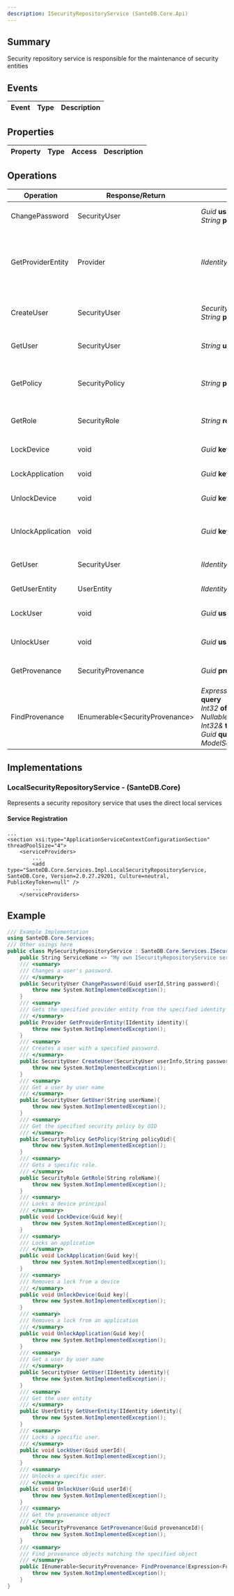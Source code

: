 ```yaml
---
description: ISecurityRepositoryService (SanteDB.Core.Api)
---
```


## Summary
Security repository service is responsible for the maintenance of security entities

## Events

|Event|Type|Description|
|-|-|-|

## Properties

|Property|Type|Access|Description|
|-|-|-|-|

## Operations

|Operation|Response/Return|Input/Parameter|Description|
|-|-|-|-|
|ChangePassword|SecurityUser|*Guid* **userId**<br/>*String* **password**|Changes a user's password.|
|GetProviderEntity|Provider|*IIdentity* **identity**|Gets the specified provider entity from the specified identity|
|CreateUser|SecurityUser|*SecurityUser* **userInfo**<br/>*String* **password**|Creates a user with a specified password.|
|GetUser|SecurityUser|*String* **userName**|Get a user by user name|
|GetPolicy|SecurityPolicy|*String* **policyOid**|Get the specified security policy by OID|
|GetRole|SecurityRole|*String* **roleName**|Gets a specific role.|
|LockDevice|void|*Guid* **key**|Locks a device principal|
|LockApplication|void|*Guid* **key**|Locks an application|
|UnlockDevice|void|*Guid* **key**|Removes a lock from a device|
|UnlockApplication|void|*Guid* **key**|Removes a lock from an application|
|GetUser|SecurityUser|*IIdentity* **identity**|Get a user by user name|
|GetUserEntity|UserEntity|*IIdentity* **identity**|Get the user entity|
|LockUser|void|*Guid* **userId**|Locks a specific user.|
|UnlockUser|void|*Guid* **userId**|Unlocks a specific user.|
|GetProvenance|SecurityProvenance|*Guid* **provenanceId**|Get the provenance object|
|FindProvenance|IEnumerable&lt;SecurityProvenance>|*Expression<Func<SecurityProvenance,Boolean>>* **query**<br/>*Int32* **offset**<br/>*Nullable<Int32>* **count**<br/>*Int32&* **totalResults**<br/>*Guid* **queryId**<br/>*ModelSort`1[]* **orderBy**|Find provenance objects matching the specified object|

## Implementations


### LocalSecurityRepositoryService - (SanteDB.Core)
Represents a security repository service that uses the direct local services

#### Service Registration
```markup
...
<section xsi:type="ApplicationServiceContextConfigurationSection" threadPoolSize="4">
	<serviceProviders>
		...
		<add type="SanteDB.Core.Services.Impl.LocalSecurityRepositoryService, SanteDB.Core, Version=2.0.27.29201, Culture=neutral, PublicKeyToken=null" />
		...
	</serviceProviders>
```
## Example
```csharp
/// Example Implementation
using SanteDB.Core.Services;
/// Other usings here
public class MySecurityRepositoryService : SanteDB.Core.Services.ISecurityRepositoryService { 
	public String ServiceName => "My own ISecurityRepositoryService service";
	/// <summary>
	/// Changes a user's password.
	/// </summary>
	public SecurityUser ChangePassword(Guid userId,String password){
		throw new System.NotImplementedException();
	}
	/// <summary>
	/// Gets the specified provider entity from the specified identity
	/// </summary>
	public Provider GetProviderEntity(IIdentity identity){
		throw new System.NotImplementedException();
	}
	/// <summary>
	/// Creates a user with a specified password.
	/// </summary>
	public SecurityUser CreateUser(SecurityUser userInfo,String password){
		throw new System.NotImplementedException();
	}
	/// <summary>
	/// Get a user by user name
	/// </summary>
	public SecurityUser GetUser(String userName){
		throw new System.NotImplementedException();
	}
	/// <summary>
	/// Get the specified security policy by OID
	/// </summary>
	public SecurityPolicy GetPolicy(String policyOid){
		throw new System.NotImplementedException();
	}
	/// <summary>
	/// Gets a specific role.
	/// </summary>
	public SecurityRole GetRole(String roleName){
		throw new System.NotImplementedException();
	}
	/// <summary>
	/// Locks a device principal
	/// </summary>
	public void LockDevice(Guid key){
		throw new System.NotImplementedException();
	}
	/// <summary>
	/// Locks an application
	/// </summary>
	public void LockApplication(Guid key){
		throw new System.NotImplementedException();
	}
	/// <summary>
	/// Removes a lock from a device
	/// </summary>
	public void UnlockDevice(Guid key){
		throw new System.NotImplementedException();
	}
	/// <summary>
	/// Removes a lock from an application
	/// </summary>
	public void UnlockApplication(Guid key){
		throw new System.NotImplementedException();
	}
	/// <summary>
	/// Get a user by user name
	/// </summary>
	public SecurityUser GetUser(IIdentity identity){
		throw new System.NotImplementedException();
	}
	/// <summary>
	/// Get the user entity
	/// </summary>
	public UserEntity GetUserEntity(IIdentity identity){
		throw new System.NotImplementedException();
	}
	/// <summary>
	/// Locks a specific user.
	/// </summary>
	public void LockUser(Guid userId){
		throw new System.NotImplementedException();
	}
	/// <summary>
	/// Unlocks a specific user.
	/// </summary>
	public void UnlockUser(Guid userId){
		throw new System.NotImplementedException();
	}
	/// <summary>
	/// Get the provenance object
	/// </summary>
	public SecurityProvenance GetProvenance(Guid provenanceId){
		throw new System.NotImplementedException();
	}
	/// <summary>
	/// Find provenance objects matching the specified object
	/// </summary>
	public IEnumerable<SecurityProvenance> FindProvenance(Expression<Func<SecurityProvenance,Boolean>> query,Int32 offset,Nullable<Int32> count,Int32& totalResults,Guid queryId,ModelSort`1[] orderBy){
		throw new System.NotImplementedException();
	}
}
```

